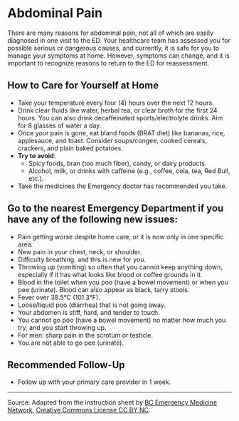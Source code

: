 # Abdominal Pain

There are many reasons for abdominal pain, not all of which are easily diagnosed in one visit to the ED. Your healthcare team has assessed you for possible serious or dangerous causes, and currently, it is safe for you to manage your symptoms at home. However, symptoms can change, and it is important to recognize reasons to return to the ED for reassessment.

## How to Care for Yourself at Home

- Take your temperature every four (4) hours over the next 12 hours.
- Drink clear fluids like water, herbal tea, or clear broth for the first 24 hours. You can also drink decaffeinated sports/electrolyte drinks. Aim for 8 glasses of water a day.
- Once your pain is gone, eat bland foods (BRAT diet) like bananas, rice, applesauce, and toast. Consider soups/congee, cooked cereals, crackers, and plain baked potatoes.
- **Try to avoid**:
  - Spicy foods, bran (too much fiber), candy, or dairy products.
  - Alcohol, milk, or drinks with caffeine (e.g., coffee, cola, tea, Red Bull, etc.).
- Take the medicines the Emergency doctor has recommended you take.

## Go to the nearest Emergency Department if you have any of the following new issues:

- Pain getting worse despite home care, or it is now only in one specific area.
- New pain in your chest, neck, or shoulder.
- Difficulty breathing, and this is new for you.
- Throwing up (vomiting) so often that you cannot keep anything down, especially if it has what looks like blood or coffee grounds in it.
- Blood in the toilet when you poo (have a bowel movement) or when you pee (urinate). Blood can also appear as black, tarry stools.
- Fever over 38.5°C (101.3°F).
- Loose/liquid poo (diarrhea) that is not going away.
- Your abdomen is stiff, hard, and tender to touch.
- You cannot go poo (have a bowel movement) no matter how much you try, and you start throwing up.
- For men: sharp pain in the scrotum or testicle.
- You are not able to go pee (urinate).

## Recommended Follow-Up

- Follow up with your primary care provider in 1 week.

---

Source: Adapted from the instruction sheet by [BC Emergency Medicine Network](http://www.bcemergencynetwork.ca/clinical_resource/abdominal-pain/), [Creative Commons License CC BY NC](https://creativecommons.org/licenses/by-nc/4.0/deed.en).
